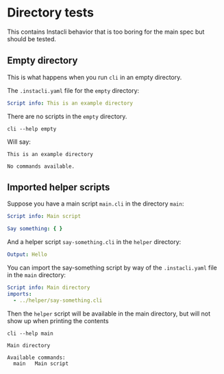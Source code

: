 # Directory tests

This contains Instacli behavior that is too boring for the main spec but should be tested.

## Empty directory

This is what happens when you run `cli` in an empty directory.

The `.instacli.yaml` file for the `empty` directory:

```yaml file=empty/.instacli.yaml
Script info: This is an example directory
```

There are no scripts in the `empty` directory.

```shell cli
cli --help empty
```

Will say:

```output
This is an example directory

No commands available.
```

## Imported helper scripts

Suppose you have a main script `main.cli` in the directory `main`:

```yaml file=main/main.cli
Script info: Main script

Say something: { }
```

And a helper script `say-something.cli` in the `helper` directory:

```yaml file=helper/helper.cli
Output: Hello
```

You can import the say-something script by way of the `.instacli.yaml` file in the `main` directory:

```yaml file=main/.instacli.yaml
Script info: Main directory
imports:
  - ../helper/say-something.cli
```

Then the `helper` script will be available in the main directory, but will not show up when printing the contents

```shell cli
cli --help main
```

```output
Main directory

Available commands:
  main   Main script
```
